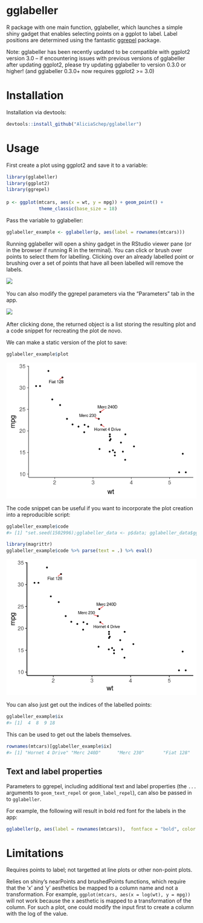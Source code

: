 
<!-- README.md is generated from README.Rmd. Please edit that file -->

# gglabeller

R package with one main function, gglabeller, which launches a simple
shiny gadget that enables selecting points on a ggplot to label. Label
positions are determined using the fantastic
[ggrepel](www.github.com/slowkow/ggrepel) package.

Note: gglabeller has been recently updated to be compatible with ggplot2
version 3.0 – if encountering issues with previous versions of
gglabeller after updating ggplot2, please try updating gglabeller to
version 0.3.0 or higher\! (and gglabeller 0.3.0+ now requires ggplot2
\>= 3.0)

# Installation

Installation via devtools:

``` r
devtools::install_github("AliciaSchep/gglabeller") 
```

# Usage

First create a plot using ggplot2 and save it to a variable:

``` r
library(gglabeller)
library(ggplot2)
library(ggrepel)

p <- ggplot(mtcars, aes(x = wt, y = mpg)) + geom_point() + 
            theme_classic(base_size = 18)
```

Pass the variable to gglabeller:

``` r
gglabeller_example <- gglabeller(p, aes(label = rownames(mtcars)))
```

Running gglabeller will open a shiny gadget in the RStudio viewer pane
(or in the browser if running R in the terminal). You can click or brush
over points to select them for labelling. Clicking over an already
labelled point or brushing over a set of points that have all been
labelled will remove the labels.

![](gglabeller_demo1.gif)

You can also modify the ggrepel parameters via the “Parameters” tab in
the app.

![](gglabeller_demo2.gif)

After clicking done, the returned object is a list storing the resulting
plot and a code snippet for recreating the plot de novo.

We can make a static version of the plot to save:

``` r
gglabeller_example$plot
```

![](README-plot_plot-1.png)<!-- -->

The code snippet can be useful if you want to incorporate the plot
creation into a reproducible script:

``` r
gglabeller_example$code
#> [1] "set.seed(1502996);gglabeller_data <- p$data; gglabeller_data$gglabeller_labels <- rownames(mtcars); gglabeller_data[c(1:3, 5:7, 10:17, 19:32),'gglabeller_labels'] <- ''; p + geom_text_repel(data = gglabeller_data,mapping = aes(label = gglabeller_labels), segment.color = 'red',box.padding = unit(0.5, 'lines'))"
```

``` r
library(magrittr)
gglabeller_example$code %>% parse(text = .) %>% eval()
```

![](README-code_plot-1.png)<!-- -->

You can also just get out the indices of the labelled points:

``` r
gglabeller_example$ix
#> [1]  4  8  9 18
```

This can be used to get out the labels themselves.

``` r
rownames(mtcars)[gglabeller_example$ix]
#> [1] "Hornet 4 Drive" "Merc 240D"      "Merc 230"       "Fiat 128"
```

## Text and label properties

Parameters to ggrepel, including additional text and label properties
(the `...` arguments to `geom_text_repel` or `geom_label_repel`), can
also be passed in to `gglabeller`.

For example, the following will result in bold red font for the labels
in the
app:

``` r
gglabeller(p, aes(label = rownames(mtcars)),  fontface = "bold", color = "red")
```

# Limitations

Requires points to label; not targetted at line plots or other non-point
plots.

Relies on shiny’s nearPoints and brushedPoints functions, which require
that the ‘x’ and ‘y’ aesthetics be mapped to a column name and not a
transformation. For example, `ggplot(mtcars, aes(x = log(wt), y = mpg))`
will not work because the x aesthetic is mapped to a transformation of
the column. For such a plot, one could modify the input first to create
a column with the log of the value.
